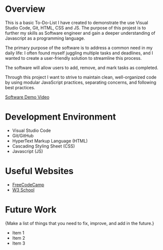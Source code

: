 # Overview
This is a basic To-Do-List I have created to demonstrate the use Visual Studio Code, Git, HTML, CSS and JS. The purpose of this projest is to further my skills as Software engineer and gain a deeper understanding of Javascript as a programming language.

The primary purpose of the software is to address a common need in my daily life: I often found myself juggling multiple tasks and deadlines, and I wanted to create a user-friendly solution to streamline this process.


The software  will allow users to add, remove, and mark tasks as completed.


Through this project I want to strive to maintain clean, well-organized code by using modular JavaScript practices, separating concerns, and following best practices.




[Software Demo Video](http://youtube.link.goes.here)

# Development Environment

* Visual Studio Code
* Git/GitHub
* HyperText Markup Language (HTML)
* Cascading Styling Sheet (CSS)
* Javascript (JS)

# Useful Websites


- [FreeCodeCamp](https://www.freecodecamp.org/news/javascript-dom/)
- [W3 School](https://www.w3schools.com/js/default.asp)

# Future Work

{Make a list of things that you need to fix, improve, and add in the future.}

- Item 1
- Item 2
- Item 3